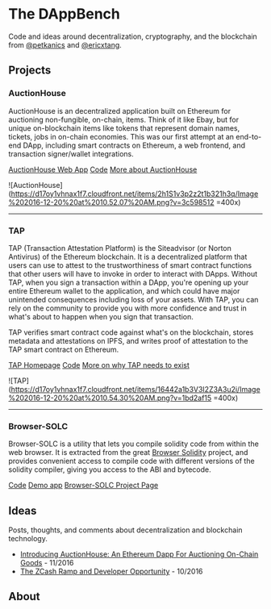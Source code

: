 # The DAppBench

Code and ideas around decentralization, cryptography, and the blockchain from [@petkanics](http://twitter.com/petkanics) and [@ericxtang](http://twitter.com/ericxtang). 

## Projects

### AuctionHouse

AuctionHouse is an decentralized application built on Ethereum for auctioning non-fungible, on-chain, items. Think of it like Ebay, but for unique on-blockchain items like tokens that represent domain names, tickets, jobs in on-chain economies. This was our first attempt at an end-to-end DApp, including smart contracts on Ethereum, a web frontend, and transaction signer/wallet integrations.

[AuctionHouse Web App](http://auctionhouse.dappbench.com)
[Code](http://github.com/dob/auctionhouse)
[More about AuctionHouse](https://medium.com/@petkanics/introducing-auctionhouse-an-ethereum-dapp-for-auctioning-on-chain-goods-c91244bde469#.jvaeggujz)

![AuctionHouse](https://d17oy1vhnax1f7.cloudfront.net/items/2h1S1v3p2z2t1b321h3q/Image%202016-12-20%20at%2010.52.07%20AM.png?v=3c598512 =400x)

---

### TAP

TAP (Transaction Attestation Platform) is the Siteadvisor (or Norton Antivirus) of the Ethereum blockchain. It is a decentralized platform that users can use to attest to the trustworthiness of smart contract functions that other users will have to invoke in order to interact with DApps. Without TAP, when you sign a transaction within a DApp, you're opening up your entire Ethereum wallet to the application, and which could have major unintended consequences including loss of your assets. With TAP, you can rely on the community to provide you with more confidence and trust in what's about to happen when you sign that transaction. 

TAP verifies smart contract code against what's on the blockchain, stores metadata and attestations on IPFS, and writes proof of attestation to the TAP smart contract on Ethereum. 

[TAP Homepage](http://tap.dappbench.com)
[Code](http://github.com/dob/tap)
[More on why TAP needs to exist](https://medium.com/@petkanics/lets-talk-about-ethereum-transaction-transparency-a5a0d38ec1b5#.qql6qexjy)

![TAP](https://d17oy1vhnax1f7.cloudfront.net/items/16442a1b3V3I2Z3A3u2i/Image%202016-12-20%20at%2010.54.30%20AM.png?v=1bd2af15 =400x)

---

### Browser-SOLC

Browser-SOLC is a utility that lets you compile solidity code from within the web browser. It is extracted from the great [Browser Solidity](https://github.com/ethereum/browser-solidity) project, and provides convenient access to compile code with different versions of the solidity compiler, giving you access to the ABI and bytecode.

[Code](https://github.com/ericxtang/browser-solc)
[Demo app](https://s3.amazonaws.com/browser-solc.dappbench.com/index.html)
[Browser-SOLC Project Page](https://ericxtang.github.io/browser-solc/)

## Ideas

Posts, thoughts, and comments about decentralization and blockchain technology.

* [Introducing AuctionHouse: An Ethereum Dapp For Auctioning On-Chain Goods](https://medium.com/@petkanics/introducing-auctionhouse-an-ethereum-dapp-for-auctioning-on-chain-goods-c91244bde469) - 11/2016
* [The ZCash Ramp and Developer Opportunity](https://medium.com/@petkanics/the-zcash-ramp-and-developer-opportunity-1ce5c1ede022) - 10/2016

## About
